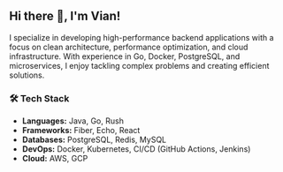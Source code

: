 ## Hi there 👋, I'm Vian!

I specialize in developing high-performance backend applications with a focus on clean architecture, performance optimization, and cloud infrastructure. With experience in Go, Docker, PostgreSQL, and microservices, I enjoy tackling complex problems and creating efficient solutions.

### 🛠 Tech Stack
- **Languages:** Java, Go, Rush
- **Frameworks:** Fiber, Echo, React
- **Databases:** PostgreSQL, Redis, MySQL
- **DevOps:** Docker, Kubernetes, CI/CD (GitHub Actions, Jenkins)
- **Cloud:** AWS, GCP
